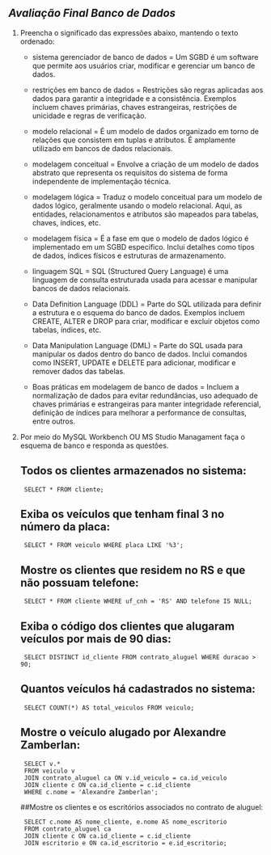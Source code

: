 ## *Avaliação Final Banco de Dados*

1) Preencha o significado das expressões abaixo, mantendo o texto ordenado:
  	- sistema gerenciador de banco de dados = Um SGBD é um software que permite aos usuários criar, modificar e 		gerenciar um banco de dados.
	
 	- restrições em banco de dados = Restrições são regras aplicadas aos dados para garantir a integridade e a 		consistência. Exemplos incluem chaves primárias, chaves estrangeiras, restrições de unicidade e regras de 		verificação.
	
 	- modelo relacional = É um modelo de dados organizado em torno de relações que consistem em tuplas e atributos. É 	amplamente utilizado em bancos de dados relacionais.
	
 	- modelagem conceitual = Envolve a criação de um modelo de dados abstrato que representa os requisitos do sistema de 	forma independente de implementação técnica.
	
 	- modelagem lógica = Traduz o modelo conceitual para um modelo de dados lógico, geralmente usando o modelo 		relacional. Aqui, as entidades, relacionamentos e atributos são mapeados para tabelas, chaves, índices, etc.

	- modelagem física = É a fase em que o modelo de dados lógico é implementado em um SGBD específico. Inclui detalhes 	como tipos de dados, índices físicos e estruturas de armazenamento.
	
 	- linguagem SQL = SQL (Structured Query Language) é uma linguagem de consulta estruturada usada para acessar e 		manipular bancos de dados relacionais.
	
 	- Data Definition Language (DDL) = Parte do SQL utilizada para definir a estrutura e o esquema do banco de dados. 	Exemplos incluem CREATE, ALTER e DROP para criar, modificar e excluir objetos como tabelas, índices, etc.
	
 	- Data Manipulation Language (DML) = Parte do SQL usada para manipular os dados dentro do banco de dados. Inclui 	comandos como INSERT, UPDATE e DELETE para adicionar, modificar e remover dados das tabelas.
	
 	- Boas práticas em modelagem de banco de dados = Incluem a normalização de dados para evitar redundâncias, uso 		adequado de chaves primárias e estrangeiras para manter integridade referencial, definição de índices para melhorar 	a performance de consultas, entre outros.

2) Por meio do MySQL Workbench OU MS Studio Managament faça o esquema de banco e responda as questões.
   	## Todos os clientes armazenados no sistema:

		SELECT * FROM cliente;

   	## Exiba os veículos que tenham final 3 no número da placa:

		SELECT * FROM veiculo WHERE placa LIKE '%3';



   	## Mostre os clientes que residem no RS e que não possuam telefone:

   		SELECT * FROM cliente WHERE uf_cnh = 'RS' AND telefone IS NULL;



   	## Exiba o código dos clientes que alugaram veículos por mais de 90 dias:

   		SELECT DISTINCT id_cliente FROM contrato_aluguel WHERE duracao > 90;


   	## Quantos veículos há cadastrados no sistema:

   		SELECT COUNT(*) AS total_veiculos FROM veiculo;


   	## Mostre o veículo alugado por Alexandre Zamberlan:

   		SELECT v.*
		FROM veiculo v
		JOIN contrato_aluguel ca ON v.id_veiculo = ca.id_veiculo
		JOIN cliente c ON ca.id_cliente = c.id_cliente
		WHERE c.nome = 'Alexandre Zamberlan';


   	##Mostre os clientes e os escritórios associados no contrato de aluguel:

   		SELECT c.nome AS nome_cliente, e.nome AS nome_escritorio
		FROM contrato_aluguel ca
		JOIN cliente c ON ca.id_cliente = c.id_cliente
		JOIN escritorio e ON ca.id_escritorio = e.id_escritorio;

